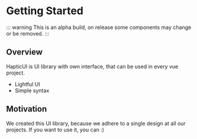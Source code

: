 <style>
:root {
  --vp-c-green: #9868BF;
  --vp-c-green-light: #B179DF;
  --vp-c-green-lighter: #CA8AFF;
  --vp-c-green-dark: #7E569F;
  --vp-c-green-darker: #654580;
  --vp-c-green-dimm-1: rgba(152, 104, 191, 0.05);
  --vp-c-green-dimm-2: rgba(152, 104, 191, 0.2);
  --vp-c-green-dimm-3: rgba(152, 104, 191, 0.5);
}
</style>

# Getting Started

::: warning
This is an alpha build, on release some components may change or be removed.
:::

## Overview

HapticUI is UI library with own interface, that can be used in every vue project.

- Lightful UI
- Simple syntax

## Motivation

We created this UI library, because we adhere to a single design at all our projects.
If you want to use it, you can :)
